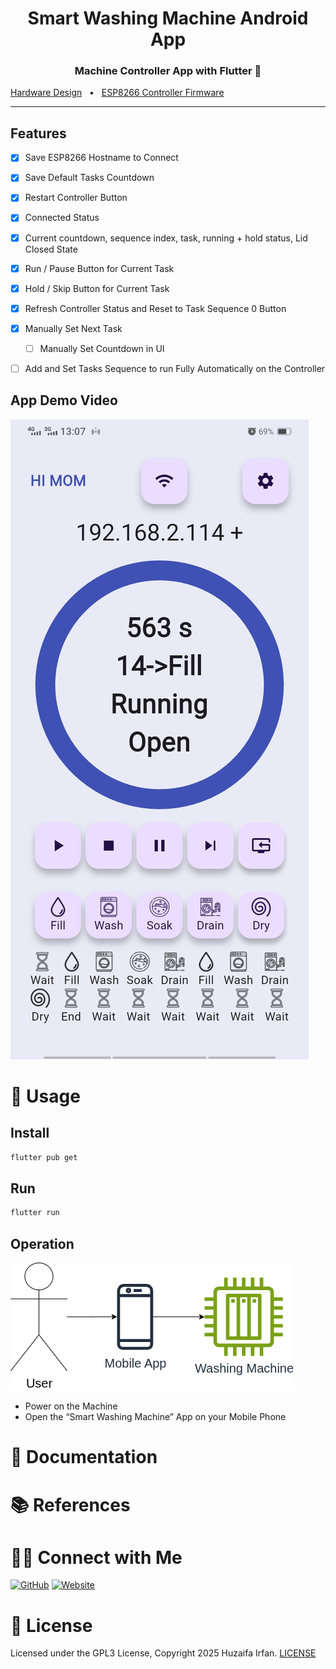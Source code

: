 <div align="center">
  <h1>Smart Washing Machine Android App</h1>
  <p><h3 align="center">Machine Controller App with Flutter 🚀</h3></p>
</div>

[Hardware Design](https://github.com/HuzaifaIrfan-IoT/smart-washing-machine)
&nbsp;&nbsp;•&nbsp;&nbsp;
[ESP8266 Controller Firmware](https://github.com/HuzaifaIrfan-Firmware/smart-washing-machine-esp8266)


<hr>

## Features
- [x] Save ESP8266 Hostname to Connect
- [x] Save Default Tasks Countdown
- [x] Restart Controller Button
- [x] Connected Status
- [x] Current countdown, sequence index,  task, running + hold status, Lid Closed State
- [x] Run / Pause Button for Current Task
- [x] Hold / Skip Button for Current Task
- [x] Refresh Controller Status and Reset to Task Sequence 0 Button
- [x] Manually Set Next Task
  - [ ] Manually Set Countdown in UI
- [ ] Add and Set Tasks Sequence to run Fully Automatically on the Controller



## App Demo Video

[![Demo Video](cover.jpg)](https://www.youtube.com/shorts/Oas83ZrqOdc)

# 🚀 Usage

## Install

```bash
flutter pub get
```

## Run

```bash
flutter run
```

## Operation

![Overview](overview.drawio.png)

- Power on the Machine
- Open the “Smart Washing Machine” App on your Mobile Phone

# 📝 Documentation

# 📚 References


# 🤝🏻 Connect with Me

[![GitHub](https://img.shields.io/badge/Github-%23222.svg?style=for-the-badge&logo=github&logoColor=white)](https://github.com/HuzaifaIrfan/)
[![Website](https://img.shields.io/badge/Website-%23222.svg?style=for-the-badge&logo=google-chrome&logoColor==%234285F4)](https://www.huzaifairfan.com)

# 📜 License

Licensed under the GPL3 License, Copyright 2025 Huzaifa Irfan. [LICENSE](LICENSE)

